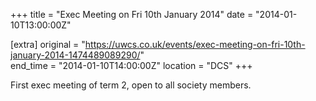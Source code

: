 +++
title = "Exec Meeting on Fri 10th January 2014"
date = "2014-01-10T13:00:00Z"

[extra]
original = "https://uwcs.co.uk/events/exec-meeting-on-fri-10th-january-2014-1474489089290/"    
end_time = "2014-01-10T14:00:00Z"
location = "DCS"
+++

First exec meeting of term 2, open to all society members.

